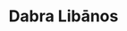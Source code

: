 ---
title: Dabra Libānos

subjects:
  -
    id: fileppos-d-libanos
    name: Filəṗṗos za-Dabra Libānos
  -
    id: ecca-heryaqos
    name: ʾƎč̣č̣a Həryāqos

  -
    id: ecca-yohannes
    name: ʾƎč̣č̣a Yoḥannəs
    commemorations:
      - [29, 11]

  -
    id: martyrs-d-libanos
    name:
      gez: Samāʿtāta Dabra Libānos
      en: Martyrs of Dabra Libānos
    commemorations:
      - [13, 9]
---